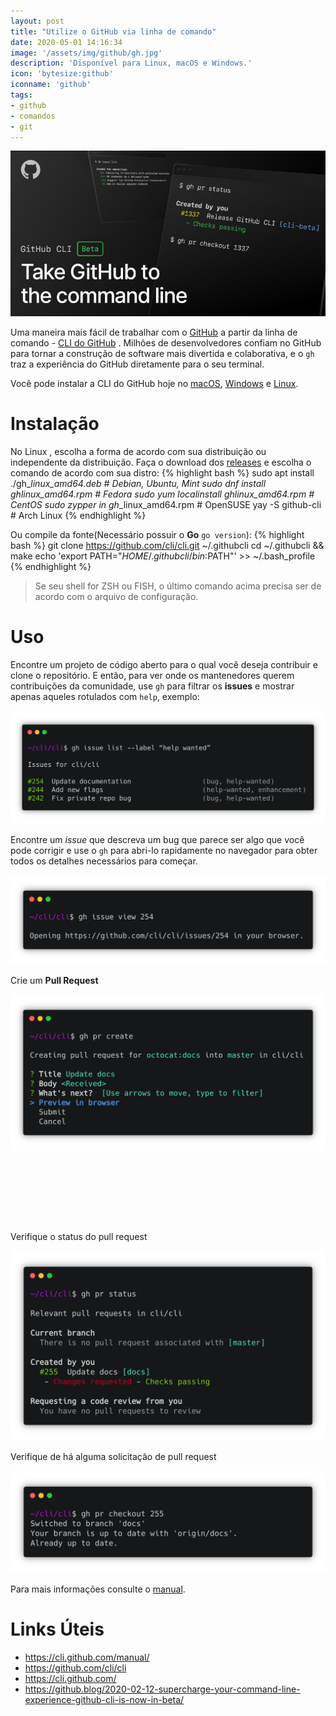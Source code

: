 ```yaml
---
layout: post
title: "Utilize o GitHub via linha de comando"
date: 2020-05-01 14:16:34
image: '/assets/img/github/gh.jpg'
description: 'Disponível para Linux, macOS e Windows.'
icon: 'bytesize:github'
iconname: 'github'
tags:
- github
- comandos
- git
---
```


![Utilize o GitHub via linha de comando](/assets/img/github/gh.jpg)

Uma maneira mais fácil de trabalhar com o [GitHub](https://terminalroot.com.br/tags#github) a partir da linha de comando - [CLI do GitHub](https://cli.github.com/) . Milhões de desenvolvedores confiam no GitHub para tornar a construção de software mais divertida e colaborativa, e o `gh `traz a experiência do GitHub diretamente para o seu terminal.

Você pode instalar a CLI do GitHub hoje no [macOS](https://terminalroot.com.br/tags#macos), [Windows](https://terminalroot.com.br/tags#windows) e [Linux](https://terminalroot.com.br/tags#linux).

# Instalação

No Linux , escolha a forma de acordo com sua distribuição ou independente da distribuição. Faça o download dos [releases](https://github.com/cli/cli/releases/latest) e escolha o comando de acordo com sua distro:
{% highlight bash %}
sudo apt install ./gh_*_linux_amd64.deb # Debian, Ubuntu, Mint
sudo dnf install gh_*_linux_amd64.rpm # Fedora
sudo yum localinstall gh_*_linux_amd64.rpm # CentOS
sudo zypper in gh_*_linux_amd64.rpm # OpenSUSE
yay -S github-cli # Arch Linux 
{% endhighlight %}

Ou compile da fonte(Necessário possuir o **Go** `go version`):
{% highlight bash %}
git clone https://github.com/cli/cli.git ~/.githubcli
cd ~/.githubcli && make
echo 'export PATH="$HOME/.githubcli/bin:$PATH"' >> ~/.bash_profile
{% endhighlight %}
> Se seu shell for ZSH ou FISH, o último comando acima precisa ser de acordo com o arquivo de configuração.

# Uso

Encontre um projeto de código aberto para o qual você deseja contribuir e clone o repositório. E então, para ver onde os mantenedores querem contribuições da comunidade, use `gh` para filtrar os **issues** e mostrar apenas aqueles rotulados com `help`, exemplo:

![gh help](/assets/img/github/gh1.png)

Encontre um *issue* que descreva um bug que parece ser algo que você pode corrigir e use o `gh` para abri-lo rapidamente no navegador para obter todos os detalhes necessários para começar.

![gh issue](/assets/img/github/gh2.png)

 Crie um **Pull Request**

 ![gh pull request](/assets/img/github/gh3.png)

<!-- LISTA MIN -->
<script async src="//pagead2.googlesyndication.com/pagead/js/adsbygoogle.js"></script>
<ins class="adsbygoogle"
style="display:inline-block;width:730px;height:95px"
data-ad-client="ca-pub-2838251107855362"
data-ad-slot="5351066970"></ins>
<script>
(adsbygoogle = window.adsbygoogle || []).push({});
</script>

Verifique o status do pull request 

![gh status](/assets/img/github/gh4.png)

Verifique de há alguma solicitação de pull request

![pull request solicitação](/assets/img/github/gh5.png)


Para mais informações consulte o [manual](https://cli.github.com/manual/).

# Links Úteis
+ <https://cli.github.com/manual/>
+ <https://github.com/cli/cli>
+ <https://cli.github.com/>
+ <https://github.blog/2020-02-12-supercharge-your-command-line-experience-github-cli-is-now-in-beta/>
